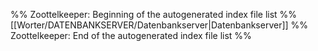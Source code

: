 %% Zoottelkeeper: Beginning of the autogenerated index file list  %%
 [[Worter/DATENBANKSERVER/Datenbankserver|Datenbankserver]]
%% Zoottelkeeper: End of the autogenerated index file list  %%
